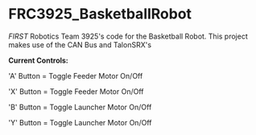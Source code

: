 # FRC3925_BasketballRobot

<i>FIRST</i> Robotics Team 3925's code for the Basketball Robot. This project makes use of the CAN Bus and TalonSRX's



<b>Current Controls:</b>

'A' Button = Toggle Feeder Motor On/Off

'X' Button = Toggle Feeder Motor On/Off

'B' Button = Toggle Launcher Motor On/Off

'Y' Button = Toggle Launcher Motor On/Off
